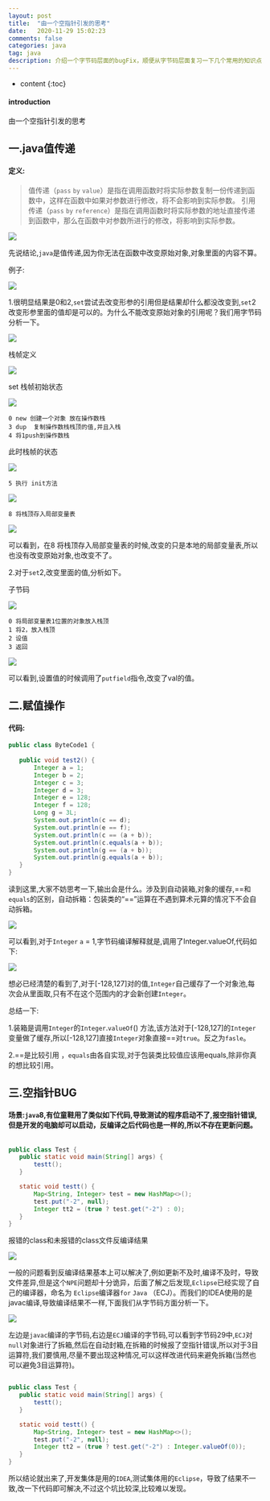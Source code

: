 ```yaml
---
layout: post
title:  "由一个空指针引发的思考"
date:   2020-11-29 15:02:23
comments: false
categories: java
tag: java
description: 介绍一个字节码层面的bugFix，顺便从字节码层面复习一下几个常用的知识点，有种豁然开朗的感觉。                                                        
---
```

* content
{:toc}
#### introduction

由一个空指针引发的思考

## 一.java值传递

#### 定义:

>值传递（`pass` `by` `value`）是指在调用函数时将实际参数复制一份传递到函数中，这样在函数中如果对参数进行修改，将不会影响到实际参数。 引用传递（`pass` `by` `reference`）是指在调用函数时将实际参数的地址直接传递到函数中，那么在函数中对参数所进行的修改，将影响到实际参数。

![](https://bo07997.github.io/myBlog/styles/images/Blog/由一个空指针引发的思考/1.png)

先说结论,`java`是值传递,因为你无法在函数中改变原始对象,对象里面的内容不算。

例子:

![](https://bo07997.github.io/myBlog/styles/images/Blog/由一个空指针引发的思考/2.png)

1.很明显结果是0和2,`set`尝试去改变形参的引用但是结果却什么都没改变到,`set`2改变形参里面的值却是可以的。为什么不能改变原始对象的引用呢？我们用字节码分析一下。

![](https://bo07997.github.io/myBlog/styles/images/Blog/由一个空指针引发的思考/3.png)


栈帧定义

![](https://bo07997.github.io/myBlog/styles/images/Blog/由一个空指针引发的思考/4.png)

set 栈帧初始状态

![](https://bo07997.github.io/myBlog/styles/images/Blog/由一个空指针引发的思考/5.png)

```
0 new 创建一个对象 放在操作数栈
3 dup  复制操作数栈栈顶的值,并且入栈
4 将1push到操作数栈
```
此时栈帧的状态

![](https://bo07997.github.io/myBlog/styles/images/Blog/由一个空指针引发的思考/6.png)

```
5 执行 init方法
```
![](https://bo07997.github.io/myBlog/styles/images/Blog/由一个空指针引发的思考/7.png)

```
8 将栈顶存入局部变量表
```

![](https://bo07997.github.io/myBlog/styles/images/Blog/由一个空指针引发的思考/8.png)

可以看到，在8 将栈顶存入局部变量表的时候,改变的只是本地的局部变量表,所以也没有改变原始对象,也改变不了。

2.对于`set`2,改变里面的值,分析如下。

子节码

![](https://bo07997.github.io/myBlog/styles/images/Blog/由一个空指针引发的思考/9.png)

```
0 将局部变量表1位置的对象放入栈顶
1 将2，放入栈顶
2 设值
3 返回
```

![](https://bo07997.github.io/myBlog/styles/images/Blog/由一个空指针引发的思考/10.png)

可以看到,设置值的时候调用了`putfield`指令,改变了val的值。



## 二.赋值操作

#### 代码:
 ```java
 public class ByteCode1 {
	
    public void test2() {
 		Integer a = 1;
 		Integer b = 2;
 		Integer c = 3;
 		Integer d = 3;
 		Integer e = 128;
 		Integer f = 128;
 		Long g = 3L;
 		System.out.println(c == d);
 		System.out.println(e == f);
 		System.out.println(c == (a + b));
 		System.out.println(c.equals(a + b));
 		System.out.println(g == (a + b));
 		System.out.println(g.equals(a + b));
 	}
}
 ```
 
 读到这里,大家不妨思考一下,输出会是什么。涉及到自动装箱,对象的缓存,==和`equals`的区别，自动拆箱：包装类的“==”运算在不遇到算术元算的情况下不会自动拆箱。
 
 ![](https://bo07997.github.io/myBlog/styles/images/Blog/由一个空指针引发的思考/11.png)

 可以看到,对于`Integer` `a` = 1,字节码编译解释就是,调用了Integer.valueOf,代码如下:
 
 ![](https://bo07997.github.io/myBlog/styles/images/Blog/由一个空指针引发的思考/12.png)
 
 想必已经清楚的看到了,对于[-128,127]对的值,`Integer`自己缓存了一个对象池,每次会从里面取,只有不在这个范围内的才会新创建`Integer`。
 
 总结一下:
 
 1.装箱是调用`Integer`的`Integer`.`valueOf`() 方法,该方法对于[-128,127]的`Integer`变量做了缓存,所以[-128,127]直接`Integer`对象直接==对`true`。反之为`fasle`。
 
 2.==是比较引用 ，`equals`由各自实现,对于包装类比较值应该用equals,除非你真的想比较引用。
 
 
 
## 三.空指针BUG

#### 场景:`java`8,有位童鞋用了类似如下代码,导致测试的程序启动不了,报空指针错误,但是开发的电脑却可以启动，反编译之后代码也是一样的,所以不存在更新问题。
 ```java
 
public class Test {
	public static void main(String[] args) {
		testt();
	}

	static void testt() {
		Map<String, Integer> test = new HashMap<>();
		test.put("-2", null);
		Integer tt2 = (true ? test.get("-2") : 0);
	}
}
```

报错的class和未报错的class文件反编译结果

 ![](https://bo07997.github.io/myBlog/styles/images/Blog/由一个空指针引发的思考/13.png)

一般的问题看到反编译结果基本上可以解决了,例如更新不及时,编译不及时，导致文件差异,但是这个`NPE`问题却十分诡异，后面了解之后发现,`Eclipse`已经实现了自己的编译器，命名为 `Eclipse`编译器`for` `Java` （ECJ）。而我们的IDEA使用的是javac编译,导致编译结果不一样,下面我们从字节码方面分析一下。

 ![](https://bo07997.github.io/myBlog/styles/images/Blog/由一个空指针引发的思考/14.png)

左边是`javac`编译的字节码,右边是`ECJ`编译的字节码,可以看到字节码29中,`ECJ`对`null`对象进行了拆箱,然后在自动封箱,在拆箱的时候报了空指针错误,所以对于3目运算符,我们要慎用,尽量不要出现这种情况,可以这样改进代码来避免拆箱(当然也可以避免3目运算符)。

 ```java
 
public class Test {
	public static void main(String[] args) {
		testt();
	}

	static void testt() {
		Map<String, Integer> test = new HashMap<>();
		test.put("-2", null);
		Integer tt2 = (true ? test.get("-2") : Integer.valueOf(0));
	}
}
```

所以结论就出来了,开发集体是用的`IDEA`,测试集体用的`Eclipse`，导致了结果不一致,改一下代码即可解决,不过这个坑比较深,比较难以发现。
     
